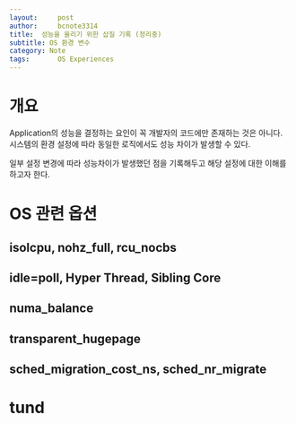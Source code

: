 ```yaml
---
layout:     post
author:     bcnote3314
title:  성능을 올리기 위한 삽질 기록 (정리중)
subtitle: OS 환경 변수
category: Note
tags: 		OS Experiences
---
```


# 개요

Application의 성능을 결정하는 요인이 꼭 개발자의 코드에만 존재하는 것은 아니다.  
시스템의 환경 설정에 따라 동일한 로직에서도 성능 차이가 발생할 수 있다.  

일부 설정 변경에 따라 성능차이가 발생했던 점을 기록해두고 해당 설정에 대한 이해를 하고자 한다.  


# OS 관련 옵션

## isolcpu, nohz_full, rcu_nocbs

## idle=poll, Hyper Thread, Sibling Core 

## numa_balance

## transparent_hugepage

## sched_migration_cost_ns, sched_nr_migrate

# tund


